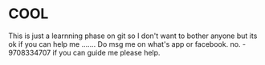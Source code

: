 # COOL
This is just a learnning phase on git so I don't want to bother anyone but its ok if you can help me .......
Do msg me on what's app or facebook.
no. - 9708334707
if you can guide me please help.
